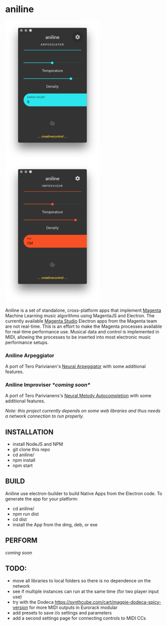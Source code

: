 # aniline

<img src="https://raw.githubusercontent.com/creativecontrol/aniline/master/aniline-arpeggiator/aniline_arpeggiator_main.png" width="300px"><img src="https://raw.githubusercontent.com/creativecontrol/aniline/master/aniline-improvisor/aniline_improvisor_main.png" width="300px">

Aniline is a set of standalone, cross-platform apps that implement [Magenta](https://magenta.tensorflow.org/) Machine Learning music algorithms using MagentaJS and Electron.
The currently available [Magenta Studio](https://magenta.tensorflow.org/studio) Electron apps from the Magenta team are not real-time.
This is an effort to make the Magenta processes available for real-time performance use. Musical data and control is implemented in MIDI, allowing the processes to be inserted into most electronic music performance setups.

### Aniline Arpeggiator
A port of Tero Parivianen's [Neural Arpeggiator](https://codepen.io/teropa/pen/ddqEwj) with some additional features.

### Aniline Improviser *\*coming soon\**
A port of Tero Parivianens's [Neural Melody Autocompletion](https://codepen.io/teropa/pen/gvwwZL) with some additional features.

*Note: this project currently depends on some web libraries and thus needs a network connection to run properly.*

## INSTALLATION
- install NodeJS and NPM
- git clone this repo
- cd aniline/<name of instrument>
- npm install
- npm start

## BUILD
Aniline use electron-builder to build Native Apps from the Electron code. To generate the app for your platform:
- cd aniline/<name of instrument>
- npm run dist
- cd dist
- install the App from the dmg, deb, or exe

## PERFORM
*coming soon*

## TODO:
- move all libraries to local folders so there is no dependence on the network
- see if multiple instances can run at the same time (for two player input use)
- try with the Dodeca https://synthcube.com/cart/magpie-dodeca-spicy-version for more MIDI outputs in Eurorack modular
- add presets to save i/o settings and parameters
- add a second settings page for connecting controls to MIDI CCs

